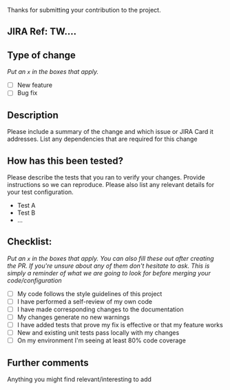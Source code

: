 Thanks for submitting your contribution to the project.

## JIRA Ref: TW....

## Type of change
*Put an `x` in the boxes that apply.*
- [ ] New feature
- [ ] Bug fix

## Description
Please include a summary of the change and which issue or JIRA Card it addresses.
List any dependencies that are required for this change

## How has this been tested?
Please describe the tests that you ran to verify your changes.
Provide instructions so we can reproduce. Please also list any relevant details for your test configuration.

- Test A
- Test B
- ...


## Checklist:
*Put an `x` in the boxes that apply. You can also fill these out after creating the PR. If you're unsure about any of them don't hesitate to ask. This is simply a reminder of what we are going to look for before merging your code/configuration*
- [ ] My code follows the style guidelines of this project
- [ ] I have performed a self-review of my own code
- [ ] I have made corresponding changes to the documentation
- [ ] My changes generate no new warnings
- [ ] I have added tests that prove my fix is effective or that my feature works
- [ ] New and existing unit tests pass locally with my changes
- [ ] On my environment I'm seeing at least 80% code coverage

## Further comments

Anything you might find relevant/interesting to add